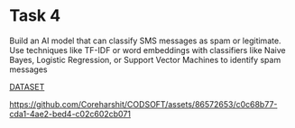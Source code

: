 # Task 4

Build an AI model that can classify SMS messages as spam or
legitimate. Use techniques like TF-IDF or word embeddings with
classifiers like Naive Bayes, Logistic Regression, or Support Vector
Machines to identify spam messages

[DATASET](https://www.kaggle.com/datasets/uciml/sms-spam-collection-dataset)



https://github.com/Coreharshit/CODSOFT/assets/86572653/c0c68b77-cda1-4ae2-bed4-c02c602cb071

